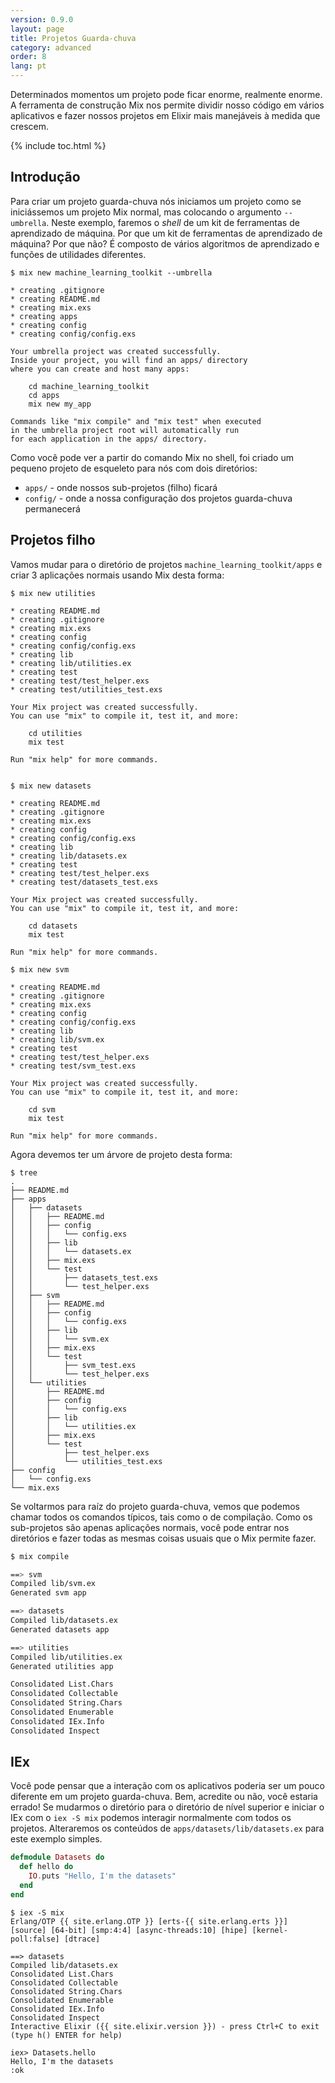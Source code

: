```yaml
---
version: 0.9.0
layout: page
title: Projetos Guarda-chuva
category: advanced
order: 8
lang: pt
---
```


Determinados momentos um projeto pode ficar enorme, realmente enorme. A ferramenta de construção Mix nos permite dividir nosso código em vários aplicativos e fazer nossos projetos em Elixir mais manejáveis à medida que crescem.

{% include toc.html %}

## Introdução

Para criar um projeto guarda-chuva nós iniciamos um projeto como se iniciássemos um projeto Mix normal, mas colocando o argumento `--umbrella`. Neste exemplo, faremos o *shell* de um kit de ferramentas de aprendizado de máquina. Por que um kit de ferramentas de aprendizado de máquina? Por que não? É composto de vários algoritmos de aprendizado e funções de utilidades diferentes.


```shell
$ mix new machine_learning_toolkit --umbrella

* creating .gitignore
* creating README.md
* creating mix.exs
* creating apps
* creating config
* creating config/config.exs

Your umbrella project was created successfully.
Inside your project, you will find an apps/ directory
where you can create and host many apps:

    cd machine_learning_toolkit
    cd apps
    mix new my_app

Commands like "mix compile" and "mix test" when executed
in the umbrella project root will automatically run
for each application in the apps/ directory.
```

Como você pode ver a partir do comando Mix no shell, foi criado um pequeno projeto de esqueleto para nós com dois diretórios:

  - `apps/` - onde nossos sub-projetos (filho) ficará
  - `config/` - onde a nossa configuração dos  projetos guarda-chuva permanecerá


## Projetos filho

Vamos mudar para o diretório de projetos `machine_learning_toolkit/apps` e criar 3 aplicações normais usando Mix desta forma:

```shell
$ mix new utilities

* creating README.md
* creating .gitignore
* creating mix.exs
* creating config
* creating config/config.exs
* creating lib
* creating lib/utilities.ex
* creating test
* creating test/test_helper.exs
* creating test/utilities_test.exs

Your Mix project was created successfully.
You can use "mix" to compile it, test it, and more:

    cd utilities
    mix test

Run "mix help" for more commands.


$ mix new datasets

* creating README.md
* creating .gitignore
* creating mix.exs
* creating config
* creating config/config.exs
* creating lib
* creating lib/datasets.ex
* creating test
* creating test/test_helper.exs
* creating test/datasets_test.exs

Your Mix project was created successfully.
You can use "mix" to compile it, test it, and more:

    cd datasets
    mix test

Run "mix help" for more commands.

$ mix new svm

* creating README.md
* creating .gitignore
* creating mix.exs
* creating config
* creating config/config.exs
* creating lib
* creating lib/svm.ex
* creating test
* creating test/test_helper.exs
* creating test/svm_test.exs

Your Mix project was created successfully.
You can use "mix" to compile it, test it, and more:

    cd svm
    mix test

Run "mix help" for more commands.
```

Agora devemos ter um árvore de projeto desta forma:

```shell
$ tree
.
├── README.md
├── apps
│   ├── datasets
│   │   ├── README.md
│   │   ├── config
│   │   │   └── config.exs
│   │   ├── lib
│   │   │   └── datasets.ex
│   │   ├── mix.exs
│   │   └── test
│   │       ├── datasets_test.exs
│   │       └── test_helper.exs
│   ├── svm
│   │   ├── README.md
│   │   ├── config
│   │   │   └── config.exs
│   │   ├── lib
│   │   │   └── svm.ex
│   │   ├── mix.exs
│   │   └── test
│   │       ├── svm_test.exs
│   │       └── test_helper.exs
│   └── utilities
│       ├── README.md
│       ├── config
│       │   └── config.exs
│       ├── lib
│       │   └── utilities.ex
│       ├── mix.exs
│       └── test
│           ├── test_helper.exs
│           └── utilities_test.exs
├── config
│   └── config.exs
└── mix.exs
```

Se voltarmos para raíz do projeto guarda-chuva, vemos que podemos chamar todos os comandos típicos, tais como o de compilação. Como os sub-projetos são apenas aplicações normais, você pode entrar nos diretórios e fazer todas as mesmas coisas usuais que o Mix permite fazer.

```bash
$ mix compile

==> svm
Compiled lib/svm.ex
Generated svm app

==> datasets
Compiled lib/datasets.ex
Generated datasets app

==> utilities
Compiled lib/utilities.ex
Generated utilities app

Consolidated List.Chars
Consolidated Collectable
Consolidated String.Chars
Consolidated Enumerable
Consolidated IEx.Info
Consolidated Inspect
```

## IEx

Você pode pensar que a interação com os aplicativos poderia ser um pouco diferente em um projeto guarda-chuva. Bem, acredite ou não, você estaria errado! Se mudarmos o diretório para o diretório de nível superior e iniciar o IEx com o `iex -S mix` podemos interagir normalmente com todos os projetos. Alteraremos os conteúdos de `apps/datasets/lib/datasets.ex` para este exemplo simples.

```elixir
defmodule Datasets do
  def hello do
    IO.puts "Hello, I'm the datasets"
  end
end
```

```shell
$ iex -S mix
Erlang/OTP {{ site.erlang.OTP }} [erts-{{ site.erlang.erts }}] [source] [64-bit] [smp:4:4] [async-threads:10] [hipe] [kernel-poll:false] [dtrace]

==> datasets
Compiled lib/datasets.ex
Consolidated List.Chars
Consolidated Collectable
Consolidated String.Chars
Consolidated Enumerable
Consolidated IEx.Info
Consolidated Inspect
Interactive Elixir ({{ site.elixir.version }}) - press Ctrl+C to exit (type h() ENTER for help)

iex> Datasets.hello
Hello, I'm the datasets
:ok
```
